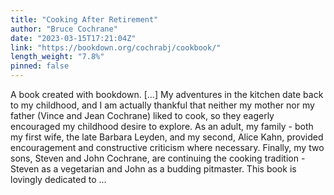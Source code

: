 ```yaml
---
title: "Cooking After Retirement"
author: "Bruce Cochrane"
date: "2023-03-15T17:21:04Z"
link: "https://bookdown.org/cochrabj/cookbook/"
length_weight: "7.8%"
pinned: false
---
```


A book created with bookdown. [...] My adventures in the kitchen date back to my childhood, and I am actually thankful that neither my mother nor my father (Vince and Jean Cochrane) liked to cook, so they eagerly encouraged my childhood desire to explore. As an adult, my family - both my first wife, the late Barbara Leyden, and my second, Alice Kahn, provided encouragement and constructive criticism where necessary. Finally, my two sons, Steven and John Cochrane, are continuing the cooking tradition - Steven as a vegetarian and John as a budding pitmaster. This book is lovingly dedicated to ...
